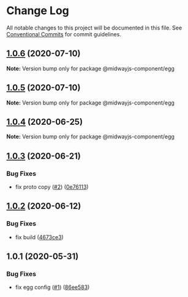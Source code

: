 # Change Log

All notable changes to this project will be documented in this file.
See [Conventional Commits](https://conventionalcommits.org) for commit guidelines.

## [1.0.6](https://github.com/midwayjs/midway-component/compare/@midwayjs-component/egg@1.0.5...@midwayjs-component/egg@1.0.6) (2020-07-10)

**Note:** Version bump only for package @midwayjs-component/egg





## [1.0.5](https://github.com/midwayjs/midway-component/compare/@midwayjs-component/egg@1.0.4...@midwayjs-component/egg@1.0.5) (2020-07-10)

**Note:** Version bump only for package @midwayjs-component/egg





## [1.0.4](https://github.com/midwayjs/midway-component/compare/@midwayjs-component/egg@1.0.3...@midwayjs-component/egg@1.0.4) (2020-06-25)

**Note:** Version bump only for package @midwayjs-component/egg





## [1.0.3](https://github.com/midwayjs/midway-component/compare/@midwayjs-component/egg@1.0.2...@midwayjs-component/egg@1.0.3) (2020-06-21)


### Bug Fixes

* fix proto copy ([#2](https://github.com/midwayjs/midway-component/issues/2)) ([0e76113](https://github.com/midwayjs/midway-component/commit/0e761136a294926b175931194dd91028f05f8c85))





## [1.0.2](https://github.com/midwayjs/midway-component/compare/@midwayjs-component/egg@1.0.1...@midwayjs-component/egg@1.0.2) (2020-06-12)


### Bug Fixes

* fix build ([4673ce3](https://github.com/midwayjs/midway-component/commit/4673ce309790d1c5a2664f9b3379626da48067cf))





## 1.0.1 (2020-05-31)


### Bug Fixes

* fix egg config ([#1](https://github.com/midwayjs/midway-component/issues/1)) ([86ee583](https://github.com/midwayjs/midway-component/commit/86ee583ff4f8ab22c90e13a0a484851a8e712a1b))

